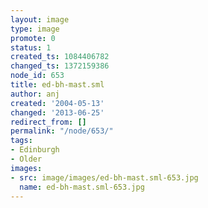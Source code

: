 ```yaml
---
layout: image
type: image
promote: 0
status: 1
created_ts: 1084406782
changed_ts: 1372159386
node_id: 653
title: ed-bh-mast.sml
author: anj
created: '2004-05-13'
changed: '2013-06-25'
redirect_from: []
permalink: "/node/653/"
tags:
- Edinburgh
- Older
images:
- src: image/images/ed-bh-mast.sml-653.jpg
  name: ed-bh-mast.sml-653.jpg
---
```


